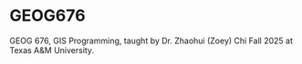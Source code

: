 # GEOG676
GEOG 676, GIS Programming, taught by Dr. Zhaohui (Zoey) Chi Fall 2025 at Texas A&amp;M University.
